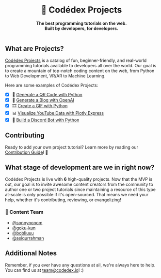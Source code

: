 <div align="center">
  <h1>🚀 Codédex Projects</h1>
  <strong>The best programming tutorials on the web.</strong><br>
  <strong>Built by developers, for developers.</strong>
</div>
<br>

## What are Projects?

[Codédex Projects](https://www.codedex.io/projects) is a catalog of fun, beginner-friendly, and real-world programming tutorials available to developers all over the world. Our goal is to create a mountain of top-notch coding content on the web, from Python to Web Development, VR/AR to Machine Learning.

Here are some examples of Codédex Projects:

- [x] 🔗 [Generate a QR Code with Python](https://www.codedex.io/projects/generate-a-qr-code-with-python)
- [x] 📝 [Generate a Blog with OpenAI](https://www.codedex.io/projects/generate-a-blog-with-openai)
- [x] 🎞 [Create a GIF with Python](https://www.codedex.io/projects/create-a-gif-with-python)
- [x] 📊 [Visualize YouTube Data with Plotly Express](https://www.codedex.io/projects/visualize-youtube-data-with-plotly)
- [x] 🤖 [Build a Discord Bot with Python](https://www.codedex.io/projects/build-a-discord-bot-with-python)

## Contributing

Ready to add your own project tutorial? Learn more by reading our [Contribution Guide](https://github.com/codedex-io/projects/blob/main/.github/CONTRIBUTING.md)! 🙌

## What stage of development are we in right now?

Codédex Projects is live with **6** high-quality projects. Now that the MVP is out, our goal is to invite awesome content creators from the community to author one or two project tutorials since maintaining a resource of this type at-scale is only possible if it's open-sourced. That means we need your help, whether it's contributing, reviewing, or evangelizing!

### 📝 Content Team

- [@sonnynonom](https://github.com/sonnynomnom)
- [@goku-kun](https://github.com/Goku-kun)
- [@bobliuuu](https://github.com/Bobliuuu)
- [@asiqurrahman](https://github.com/asiqurrahman)


## Additional Notes

Remember, if you ever have any questions at all, we're always here to help. You can find us at team@codedex.io! :)
